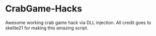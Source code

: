 # CrabGame-Hacks
Awesome working crab game hack via DLL injection. All credit goes to skelite21 for making this amazing script. 
